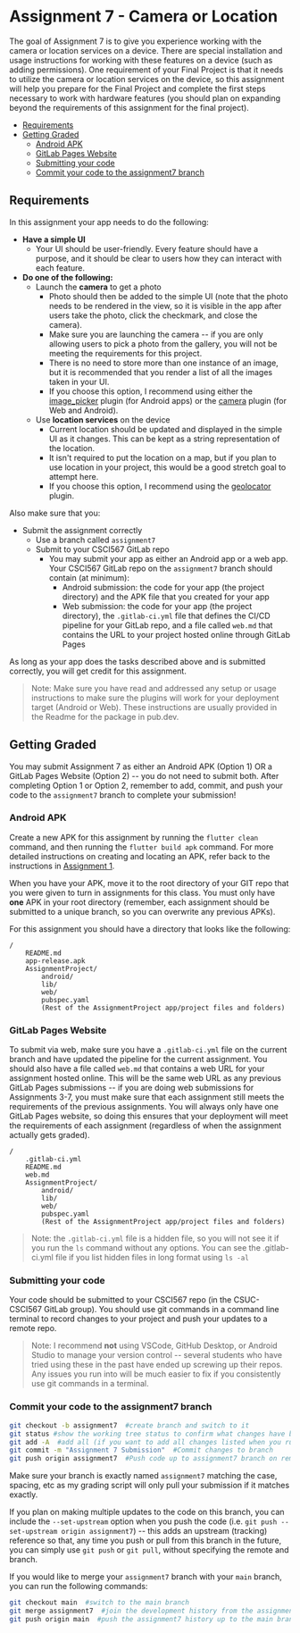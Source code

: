 # Assignment 7 - Camera or Location

The goal of Assignment 7 is to give you experience working with the camera or location services on a device. There are special installation and usage instructions for working with these features on a device (such as adding permissions). One requirement of your Final Project is that it needs to utilize the camera or location services on the device, so this assignment will help you prepare for the Final Project and complete the first steps necessary to work with hardware features (you should plan on expanding beyond the requirements of this assignment for the final project).

* [Requirements](#requirements)
* [Getting Graded](#getting-graded)
  * [Android APK](#android-apk)
  * [GitLab Pages Website](#gitlab-pages-website)
  * [Submitting your code](#submitting-your-code)
  * [Commit your code to the assignment7 branch](#commit-your-code-to-the-assignment7-branch)

## Requirements

In this assignment your app needs to do the following:

* **Have a simple UI**
  * Your UI should be user-friendly. Every feature should have a purpose, and it should be clear to users how they can interact with each feature.
* **Do one of the following:**
  * Launch the **camera** to get a photo
    * Photo should then be added to the simple UI (note that the photo needs to be rendered in the view, so it is visible in the app after users take the photo, click the checkmark, and close the camera).
    * Make sure you are launching the camera -- if you are only allowing users to pick a photo from the gallery, you will not be meeting the requirements for this project.
    * There is no need to store more than one instance of an image, but it is recommended that you render a list of all the images taken in your UI.
    * If you choose this option, I recommend using either the [image_picker](https://pub.dev/packages/image_picker) plugin (for Android apps) or the [camera](https://pub.dev/packages/camera) plugin (for Web and Android).
  * Use **location services** on the device
    * Current location should be updated and displayed in the simple UI as it changes. This can be kept as a string representation of the location.
    * It isn't required to put the location on a map, but if you plan to use location in your project, this would be a good stretch goal to attempt here.
    * If you choose this option, I recommend using the [geolocator](https://pub.dev/packages/geolocator) plugin.

Also make sure that you:
  * Submit the assignment correctly
    * Use a branch called `assignment7`
    * Submit to your CSCI567 GitLab repo
      * You may submit your app as either an Android app or a web app. Your CSCI567 GitLab repo on the `assignment7` branch should contain (at minimum):
        * Android submission: the code for your app (the project directory) and the APK file that you created for your app
        * Web submission: the code for your app (the project directory), the `.gitlab-ci.yml` file that defines the CI/CD pipeline for your GitLab repo, and a file called `web.md` that contains the URL to your project hosted online through GitLab Pages

As long as your app does the tasks described above and is submitted correctly, you will get credit for this assignment.

> Note: Make sure you have read and addressed any setup or usage instructions to make sure the plugins will work for your deployment target (Android or Web). These instructions are usually provided in the Readme for the package in pub.dev.

## Getting Graded

You may submit Assignment 7 as either an Android APK (Option 1) OR a GitLab Pages Website (Option 2) -- you do not need to submit both. After completing Option 1 or Option 2, remember to add, commit, and push your code to the `assignment7` branch to complete your submission!

### Android APK

Create a new APK for this assignment by running the `flutter clean` command, and then running the `flutter build apk` command. For more detailed instructions on creating and locating an APK, refer back to the instructions in [Assignment 1](https://github.com/shelleywong/CSCI567-Course-Materials/blob/main/Assignments/Assignment1.md#create-your-first-apk).

When you have your APK, move it to the root directory of your GIT repo that you were given to turn in assignments for this class. You must only have **one** APK in your root directory (remember, each assignment should be submitted to a unique branch, so you can overwrite any previous APKs).

For this assignment you should have a directory that looks like the following:

```
/
    README.md
    app-release.apk
    AssignmentProject/
        android/
        lib/
        web/
        pubspec.yaml
        (Rest of the AssignmentProject app/project files and folders)
```

### GitLab Pages Website

To submit via web, make sure you have a `.gitlab-ci.yml` file on the current branch and have updated the pipeline for the current assignment. You should also have a file called `web.md` that contains a web URL for your assignment hosted online. This will be the same web URL as any previous GitLab Pages submissions -- if you are doing web submissions for Assignments 3-7, you must make sure that each assignment still meets the requirements of the previous assignments. You will always only have one GitLab Pages website, so doing this ensures that your deployment will meet the requirements of each assignment (regardless of when the assignment actually gets graded).

```
/
    .gitlab-ci.yml
    README.md
    web.md
    AssignmentProject/
        android/
        lib/
        web/
        pubspec.yaml
        (Rest of the AssignmentProject app/project files and folders)
```

> Note: the `.gitlab-ci.yml` file is a hidden file, so you will not see it if you run the `ls` command without any options. You can see the .gitlab-ci.yml file if you list hidden files in long format using `ls -al`

### Submitting your code

Your code should be submitted to your CSCI567 repo (in the CSUC-CSCI567 GitLab group). You should use git commands in a command line terminal to record changes to your project and push your updates to a remote repo.

> Note: I recommend **not** using VSCode, GitHub Desktop, or Android Studio to manage your version control -- several students who have tried using these in the past have ended up screwing up their repos. Any issues you run into will be much easier to fix if you consistently use git commands in a terminal.

### Commit your code to the assignment7 branch

```bash
git checkout -b assignment7  #create branch and switch to it
git status #show the working tree status to confirm what changes have been made
git add -A  #add all (if you want to add all changes listed when you run 'git status')
git commit -m "Assignment 7 Submission"  #Commit changes to branch
git push origin assignment7  #Push code up to assignment7 branch on remote
```

Make sure your branch is exactly named `assignment7` matching the case, spacing, etc as my grading script will only pull your submission if it matches exactly.

If you plan on making multiple updates to the code on this branch, you can include the `--set-upstream` option when you push the code (i.e. `git push --set-upstream origin assignment7`) -- this adds an upstream (tracking) reference so that, any time you push or pull from this branch in the future, you can simply use `git push` or `git pull`, without specifying the remote and branch.

If you would like to merge your `assignment7` branch with your `main` branch, you can run the following commands:
```bash
git checkout main  #switch to the main branch
git merge assignment7  #join the development history from the assignment7 branch with the current (main) branch
git push origin main  #push the assignment7 history up to the main branch on the remote
```
